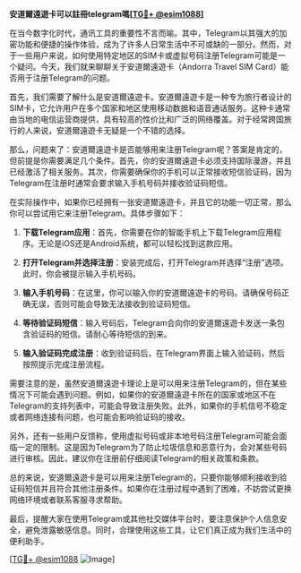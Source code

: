 **安道爾遠遊卡可以註冊telegram嗎[[TG💪+ @esim1088](https://t.me/s/esim1088)]**

在当今数字化时代，通讯工具的重要性不言而喻。其中，Telegram以其强大的加密功能和便捷的操作体验，成为了许多人日常生活中不可或缺的一部分。然而，对于一些用户来说，如何使用特定地区的SIM卡或虚拟号码注册Telegram可能是一个疑问。今天，我们就来聊聊关于安道爾遠遊卡（Andorra Travel SIM Card）能否用于注册Telegram的问题。

首先，我们需要了解什么是安道爾遠遊卡。安道爾遠遊卡是一种专为旅行者设计的SIM卡，它允许用户在多个国家和地区使用移动数据和语音通话服务。这种卡通常由当地的电信运营商提供，具有较高的性价比和广泛的网络覆盖。对于经常跨国旅行的人来说，安道爾遠遊卡无疑是一个不错的选择。

那么，问题来了：安道爾遠遊卡是否能够用来注册Telegram呢？答案是肯定的，但前提是你需要满足几个条件。首先，你的安道爾遠遊卡必须支持国际漫游，并且已经激活了相关服务。其次，你需要确保你的手机可以正常接收短信验证码，因为Telegram在注册时通常会要求输入手机号码并接收验证码短信。

在实际操作中，如果你已经拥有一张安道爾遠遊卡，并且它的功能一切正常，那么你可以尝试用它来注册Telegram。具体步骤如下：

1. **下载Telegram应用**：首先，你需要在你的智能手机上下载Telegram应用程序。无论是iOS还是Android系统，都可以轻松找到这款应用。

2. **打开Telegram并选择注册**：安装完成后，打开Telegram并选择“注册”选项。此时，你会被提示输入手机号码。

3. **输入手机号码**：在这里，你可以输入你的安道爾遠遊卡的号码。请确保号码正确无误，否则可能会导致无法接收到验证码短信。

4. **等待验证码短信**：输入号码后，Telegram会向你的安道爾遠遊卡发送一条包含验证码的短信。请耐心等待短信的到来。

5. **输入验证码完成注册**：收到验证码后，在Telegram界面上输入验证码，然后按照提示完成注册流程。

需要注意的是，虽然安道爾遠遊卡理论上是可以用来注册Telegram的，但在某些情况下可能会遇到问题。例如，如果你的安道爾遠遊卡所在的国家或地区不在Telegram的支持列表中，可能会导致注册失败。此外，如果你的手机信号不稳定或者网络连接有问题，也可能会影响验证码的接收。

另外，还有一些用户反馈称，使用虚拟号码或非本地号码注册Telegram可能会面临一定的限制。这是因为Telegram为了防止垃圾信息和恶意行为，会对某些号码进行审核。因此，建议你在注册前仔细阅读Telegram的相关政策和条款。

总的来说，安道爾遠遊卡是可以用来注册Telegram的，只要你能够顺利接收到验证码短信并且符合其他注册条件。如果你在注册过程中遇到了困难，不妨尝试更换网络环境或者联系客服寻求帮助。

最后，提醒大家在使用Telegram或其他社交媒体平台时，要注意保护个人信息安全，避免泄露敏感信息。同时，合理使用这些工具，让它们真正成为我们生活中的便利助手。

[[TG💪+ @esim1088](https://t.me/s/esim1088) ![Image](https://i.postimg.cc/4NQfJmqS/Snipaste-2025-05-13-00-14-12.png)]